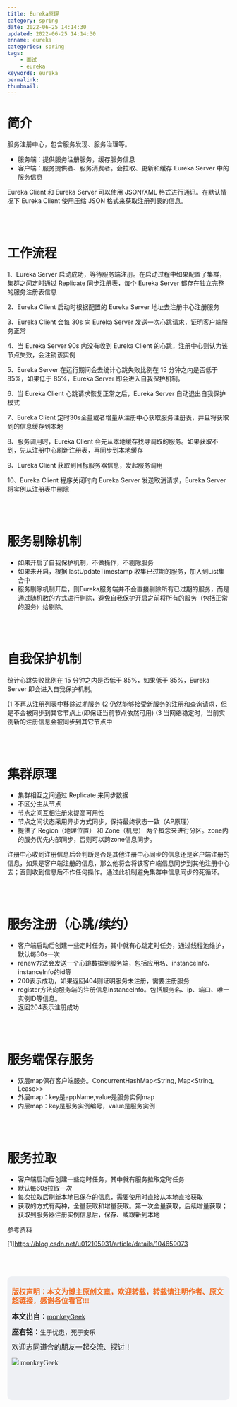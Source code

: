 ```yaml
---
title: Eureka原理
category: spring
date: 2022-06-25 14:14:30
updated: 2022-06-25 14:14:30
enname: eureka
categories: spring
tags:
	- 面试
	- eureka
keywords: eureka
permalink:
thumbnail:
---
```


# 简介

服务注册中心，包含服务发现、服务治理等。<!--more-->

- 服务端：提供服务注册服务，缓存服务信息
- 客户端：服务提供者、服务消费者。会拉取、更新和缓存 Eureka Server 中的服务信息

Eureka Client 和 Eureka Server 可以使用 JSON/XML 格式进行通讯。在默认情况下 Eureka Client 使用压缩 JSON 格式来获取注册列表的信息。

</br></br>

# 工作流程

1、Eureka Server 启动成功，等待服务端注册。在启动过程中如果配置了集群，集群之间定时通过 Replicate 同步注册表，每个 Eureka Server 都存在独立完整的服务注册表信息

2、Eureka Client 启动时根据配置的 Eureka Server 地址去注册中心注册服务

3、Eureka Client 会每 30s 向 Eureka Server 发送一次心跳请求，证明客户端服务正常

4、当 Eureka Server 90s 内没有收到 Eureka Client 的心跳，注册中心则认为该节点失效，会注销该实例

5、Eureka Server 在运行期间会去统计心跳失败比例在 15 分钟之内是否低于 85%，如果低于 85%，Eureka Server 即会进入自我保护机制。

6、当 Eureka Client 心跳请求恢复正常之后，Eureka Server 自动退出自我保护模式

7、Eureka Client 定时30s全量或者增量从注册中心获取服务注册表，并且将获取到的信息缓存到本地

8、服务调用时，Eureka Client 会先从本地缓存找寻调取的服务。如果获取不到，先从注册中心刷新注册表，再同步到本地缓存

9、Eureka Client 获取到目标服务器信息，发起服务调用

10、Eureka Client 程序关闭时向 Eureka Server 发送取消请求，Eureka Server 将实例从注册表中删除

</br></br>

# 服务剔除机制

- 如果开启了自我保护机制，不做操作，不剔除服务
- 如果未开启，根据 lastUpdateTimestamp 收集已过期的服务，加入到List集合中
- 服务剔除机制开启，则Eureka服务端并不会直接剔除所有已过期的服务，而是通过随机数的方式进行剔除，避免自我保护开启之前将所有的服务（包括正常的服务）给剔除。

</br></br>

# 自我保护机制

统计心跳失败比例在 15 分钟之内是否低于 85%，如果低于 85%，Eureka Server 即会进入自我保护机制。

(1 不再从注册列表中移除过期服务
(2 仍然能够接受新服务的注册和查询请求，但是不会被同步到其它节点上(即保证当前节点依然可用)
(3 当网络稳定时，当前实例新的注册信息会被同步到其它节点中

</br></br>

# 集群原理

- 集群相互之间通过 Replicate 来同步数据
- 不区分主从节点
- 节点之间互相注册来提高可用性
- 节点之间状态采用异步方式同步，保持最终状态一致（AP原理）
- 提供了 Region（地理位置） 和 Zone（机房） 两个概念来进行分区。zone内的服务优先内部同步，否则可以跨zone信息同步。



注册中心收到注册信息后会判断是否是其他注册中心同步的信息还是客户端注册的信息，如果是客户端注册的信息，那么他将会将该客户端信息同步到其他注册中心去；否则收到信息后不作任何操作。通过此机制避免集群中信息同步的死循环。

</br></br>

# 服务注册（心跳/续约）

- 客户端启动后创建一些定时任务，其中就有心跳定时任务，通过线程池维护，默认每30s一次
- renew方法会发送一个心跳数据到服务端，包括应用名、instanceInfo、instanceInfo的id等
- 200表示成功，如果返回404则证明服务未注册，需要注册服务
- register方法向服务端的注册信息instanceInfo。包括服务名、ip、端口、唯一实例ID等信息。
- 返回204表示注册成功

</br></br>

# 服务端保存服务

- 双层map保存客户端服务。ConcurrentHashMap<String, Map<String, Lease<InstanceInfo>>>
- 外层map：key是appName,value是服务实例map
- 内层map：key是服务实例编号，value是服务实例

</br></br>

# 服务拉取

- 客户端启动后创建一些定时任务，其中就有服务拉取定时任务
- 默认每60s拉取一次
- 每次拉取后刷新本地已保存的信息，需要使用时直接从本地直接获取
- 获取的方式有两种，全量获取和增量获取。第一次全量获取，后续增量获取；获取到服务器注册实例信息后，保存、或跟新到本地



参考资料

[1]https://blog.csdn.net/u012105931/article/details/104659073



</br>

</br>

</br>

<script>
var _hmt = _hmt || [];
(function() {
  var hm = document.createElement("script");
  hm.src = "https://hm.baidu.com/hm.js?2f798e6b269c8a40f12bef25d7f1876d";
  var s = document.getElementsByTagName("script")[0]; 
  s.parentNode.insertBefore(hm, s);
})();
</script>

<div style="height:260px; background-color:rgb(238,240,244); padding:10px;border-radius:10px;">
    <p style="color:#f36c21;font:bold 16px/20px 'kaiTi';">
      版权声明：本文为博主原创文章，欢迎转载，转载请注明作者、原文超链接，感谢各位看官!!!
    </p>
    <p>
      <span style="font:bold 16px/20px 'kaiTi';">本文出自：</span><a href="https://monkeyGeek369.github.io">monkeyGeek</a> 
    </p>
    <p>
      <span style="font:bold 16px/20px 'kaiTi';">座右铭：</span><span>生于忧患，死于安乐</span> 
    </p>
    <p>
      <span style="font:16px/20px 'kaiTi';">欢迎志同道合的朋友一起交流、探讨！</span> 
    </p>
    <img style="height:auto; width:auto;flot:left;" src="../../../../image/monkey64.png" /><span style="font:16px/20px 'kaiTi';flot:left;">   monkeyGeek</span>


